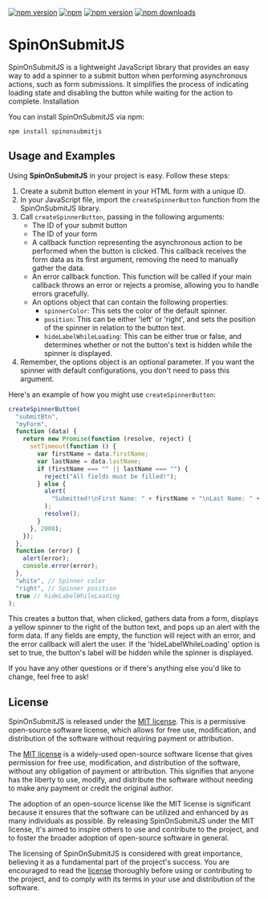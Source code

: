 [![npm version](https://img.shields.io/npm/v/spinonsubmitjs)](https://img.shields.io/npm/v/spinonsubmitjs)
[![npm](https://img.shields.io/npm/l/spinonsubmitjs?style=flat-square)](https://img.shields.io/npm/l/spinonsubmitjs?style=flat-square)
[![npm version](https://img.shields.io/bundlephobia/min/spinonsubmitjs)](https://img.shields.io/bundlephobia/min/spinonsubmitjs)
[![npm downloads](https://img.shields.io/npm/dm/spinonsubmitjs)](https://img.shields.io/npm/dm/spinonsubmitjs)

# SpinOnSubmitJS

SpinOnSubmitJS is a lightweight JavaScript library that provides an easy way to add a spinner to a submit button when performing asynchronous actions, such as form submissions. It simplifies the process of indicating loading state and disabling the button while waiting for the action to complete.
Installation

You can install SpinOnSubmitJS via npm:

```shell
npm install spinonsubmitjs
```

## Usage and Examples

Using **SpinOnSubmitJS** in your project is easy. Follow these steps:

1. Create a submit button element in your HTML form with a unique ID.
2. In your JavaScript file, import the `createSpinnerButton` function from the SpinOnSubmitJS library.
3. Call `createSpinnerButton`, passing in the following arguments:
   - The ID of your submit button
   - The ID of your form
   - A callback function representing the asynchronous action to be performed when the button is clicked. This callback receives the form data as its first argument, removing the need to manually gather the data.
   - An error callback function. This function will be called if your main callback throws an error or rejects a promise, allowing you to handle errors gracefully.
   - An options object that can contain the following properties:
     - `spinnerColor`: This sets the color of the default spinner.
     - `position`: This can be either 'left' or 'right', and sets the position of the spinner in relation to the button text.
     - `hideLabelWhileLoading`: This can be either true or false, and determines whether or not the button's text is hidden while the spinner is displayed.
4. Remember, the options object is an optional parameter. If you want the spinner with default configurations, you don't need to pass this argument.

Here's an example of how you might use `createSpinnerButton`:

```javascript
createSpinnerButton(
  "submitBtn",
  "myForm",
  function (data) {
    return new Promise(function (resolve, reject) {
      setTimeout(function () {
        var firstName = data.firstName;
        var lastName = data.lastName;
        if (firstName === "" || lastName === "") {
          reject("All fields must be filled!");
        } else {
          alert(
            "Submitted!\nFirst Name: " + firstName + "\nLast Name: " + lastName
          );
          resolve();
        }
      }, 2000);
    });
  },
  function (error) {
    alert(error);
    console.error(error);
  },
  "white", // Spinner color
  "right", // Spinner position
  true // hideLabelWhileLoading
);
```

This creates a button that, when clicked, gathers data from a form, displays a yellow spinner to the right of the button text, and pops up an alert with the form data. If any fields are empty, the function will reject with an error, and the error callback will alert the user. If the 'hideLabelWhileLoading' option is set to true, the button's label will be hidden while the spinner is displayed.

If you have any other questions or if there's anything else you'd like to change, feel free to ask!

## License

SpinOnSubmitJS is released under the [MIT license](https://github.com/thedhanawada/SpinOnSubmitJS/blob/main/LICENSE). This is a permissive open-source software license, which allows for free use, modification, and distribution of the software without requiring payment or attribution.

The [MIT license](https://opensource.org/licenses/MIT) is a widely-used open-source software license that gives permission for free use, modification, and distribution of the software, without any obligation of payment or attribution. This signifies that anyone has the liberty to use, modify, and distribute the software without needing to make any payment or credit the original author.

The adoption of an open-source license like the MIT license is significant because it ensures that the software can be utilized and enhanced by as many individuals as possible. By releasing SpinOnSubmitJS under the MIT license, it's aimed to inspire others to use and contribute to the project, and to foster the broader adoption of open-source software in general.

The licensing of SpinOnSubmitJS is considered with great importance, believing it as a fundamental part of the project's success. You are encouraged to read the [license](https://github.com/thedhanawada/SpinOnSubmitJS/blob/main/LICENSE) thoroughly before using or contributing to the project, and to comply with its terms in your use and distribution of the software.
